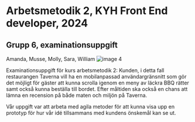 # <c>Arbetsmetodik 2, KYH Front End developer, 2024</c>
## Grupp 6, examinationsuppgift 
Amanda, Musse, Molly, Sara, William
![image 4](https://github.com/user-attachments/assets/bc6efa82-af1c-40e8-884d-4ec4c8c4b418)

Examinationsuppgift för kurs arbetsmetodik 2: 
Kunden, i detta fall restaurangen Taverna vill ha en mobilanpassad användargränsnitt som gör det möjligt för gäster att kunna scrolla igenom en meny av läckra BBQ rätter samt också kunna beställa till bordet. Efter måltiden ska också en chans att lämna en recension på både maten och miljön på Taverna. 

Vår uppgift var att arbeta med agila metoder för att kunna visa upp en prototyp för hur vår idé tillsammans med kundens önskemål kan se ut. 
